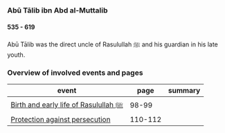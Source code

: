 ### Abū Tālib ibn Abd al-Muttalib
#### 535 - 619

Abū Tālib was the direct uncle of Rasulullah ﷺ and his guardian in his late youth.

### Overview of involved events and pages

event | page | summary
-|-|-
[Birth and early life of Rasulullah ﷺ](../events/0570_Birth_to_prophethood) | 98-99 |
[Protection against persecution](../events/0610_Dawn_of_prophethood) | 110-112 | 
